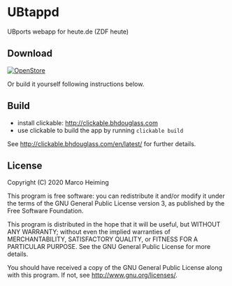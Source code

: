 # UBtappd

UBports webapp for heute.de (ZDF heute)


## Download

[![OpenStore](https://open-store.io/badges/en_US.png)](https://open-store.io/app/zdfheute.myxor)

Or build it yourself following instructions below.


## Build

* install clickable: http://clickable.bhdouglass.com
* use clickable to build the app by running `clickable build`

See http://clickable.bhdouglass.com/en/latest/ for further details.


## License

Copyright (C) 2020  Marco Heiming

This program is free software: you can redistribute it and/or modify it under the terms of the GNU General Public License version 3, as published
by the Free Software Foundation.

This program is distributed in the hope that it will be useful, but WITHOUT ANY WARRANTY; without even the implied warranties of MERCHANTABILITY, SATISFACTORY QUALITY, or FITNESS FOR A PARTICULAR PURPOSE.  See the GNU General Public License for more details.

You should have received a copy of the GNU General Public License along with this program.  If not, see <http://www.gnu.org/licenses/>.
